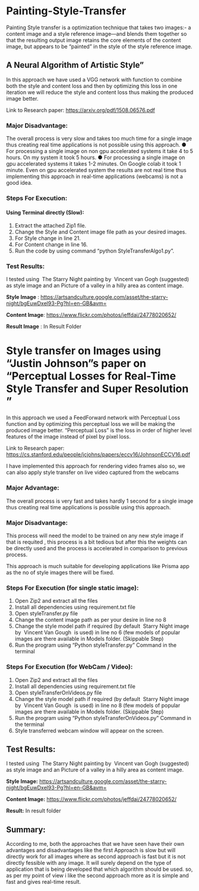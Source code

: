 # Painting-Style-Transfer
Painting Style transfer is a optimization technique that takes two images:- a content image and a style reference image—and blends them together so that the resulting output image retains the core elements of the content image, but appears to be “painted” in the style of the style reference image.
## A Neural Algorithm of Artistic Style”
 In this approach we have used a VGG network with function to combine both the style and content loss and then by optimizing this loss in one iteration we will reduce the style and content loss thus making the produced image better.
 
Link to Research paper: ​https://arxiv.org/pdf/1508.06576.pdf

### Major Disadvantage:
 The overall process is very slow and takes too much time for a single image thus creating real time applications is not possible using this approach. ● For processing a single image on non gpu accelerated systems it take 4 to 5 hours. On my system it took 5 hours. ● For processing a single image on gpu accelerated systems it takes 1-2 minutes. On Google colab it took 1 minute. Even on gpu accelerated system the results are not real time thus implementing this approach in real-time applications (webcams) is not a good idea.
 
### Steps For Execution:
#### Using Terminal directly (Slow):
1. Extract the attached Zip1 file.
2. Change the Style and Content image file path as your desired images.
3. For Style change in line 21.
4. For Content change in line 16.
5. Run the code by using command “python StyleTransferAlgo1.py”.

### Test Results:
I tested using ​ The Starry Night ​painting by ​ Vincent van Gogh ​ (suggested) as style image and an Picture of a valley in a hilly area as content image.

**Style Image**  : https://artsandculture.google.com/asset/the-starry-night/bgEuwDxel93-Pg?hl=en-GB&avm=

**Content Image**: https://www.flickr.com/photos/jeffdai/24778020652/

**Result Image** : In Result Folder
# Style transfer on Images using “Justin Johnson”s paper on “Perceptual Losses for Real-Time Style Transfer and Super Resolution ”
In this approach we used a FeedForward network with Perceptual Loss function and by optimizing this perceptual loss we will be making the produced image better. “Perceptual Loss” is the loss in order of higher level features of the image instead of pixel by pixel loss.

Link to Research paper: https://cs.stanford.edu/people/jcjohns/papers/eccv16/JohnsonECCV16.pdf

I have implemented this approach for rendering video frames also so, we can also apply style transfer on live video captured from the webcams

### Major Advantage:

The overall process is very fast and takes hardly 1 second for a single image thus creating real time applications is possible using this approach.

### Major Disadvantage:

This process will need the model to be trained on any new style image if that is requited , this process is a bit tedious but after this the weights can be directly used and the process is accelerated in comparison to previous process.

This approach is much suitable for developing applications like Prisma app as the no of style images there will be fixed.

### Steps For Execution (for single static image):

1. Open Zip2 and extract all the files
2. Install all dependencies using requirement.txt file
3. Open styleTransfer.py file
4. Change the content image path as per your desire in line no 8
5. Change the style model path if required (by default ​ Starry Night ​ image by ​ Vincent Van Gough ​ is used) in line no 6 (few models of popular images are there available in Models folder.​ (Skippable Step)
6. Run the program using “Python styleTransfer.py” Command in the terminal

### Steps For Execution (for WebCam / Video):

1. Open Zip2 and extract all the files
2. Install all dependencies using requirement.txt file
3. Open styleTransferOnVideos.py file
4. Change the style model path if required (by default ​ Starry Night ​ image by ​ Vincent Van Gough ​ is used) in line no 8 (few models of popular images are there available in Models folder.​ (Skippable Step)
5. Run the program using “Python styleTransferOnVideos.py” Command in the terminal
6. Style transferred webcam window will appear on the screen.

## Test Results:
I tested using ​ The Starry Night ​painting by ​ Vincent van Gogh ​ (suggested) as style image and
an Picture of a valley in a hilly area as content image.

**Style Image:** https://artsandculture.google.com/asset/the-starry-night/bgEuwDxel93-Pg?hl=en-GB&avm=

**Content Image:** https://www.flickr.com/photos/jeffdai/24778020652/

**Result:** In result folder

## Summary:

According to me, both the approaches that we have seen  have their own advantages and disadvantages like the first Approach is slow but will directly work for all images where as second approach is fast but it is not directly fessible with any image. It will surely depend on the type of application that is being developed that which algorithm should be used. so, as per my point of view i like the second approach more as it is simple and fast and gives real-time result.
